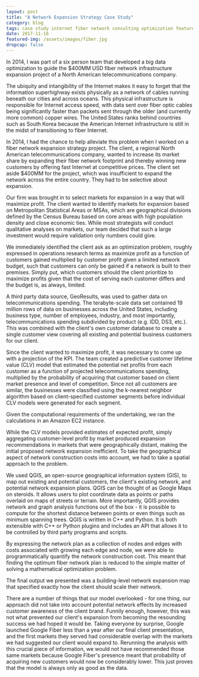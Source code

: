```yaml
---
layout: post
title: "A Network Expansion Strategy Case Study"
category: blog
tags: case study internet fiber network consulting optimization featured
date: 2017-11-16
featured-img: /assets/images/fiber.jpg
dropcap: false
---
```


In 2014, I was part of a six person team that developed a big data optimization to guide the $400MM USD fiber network infrastructure expansion project of a North American telecommunications company.

<!--break-->

The ubiquity and intangibility of the Internet makes it easy to forget that the information superhighway exists physically as a network of cables running beneath our cities and across oceans. This physical infrastructure is responsible for Internet access speed, with data sent over fiber optic cables being significantly faster than packets sent through the older (and currently more common) copper wires. The United States ranks behind countries such as South Korea because the American Internet infrastructure is still in the midst of transitioning to fiber Internet.

In 2014, I had the chance to help alleviate this problem when I worked on a fiber network expansion strategy project. The client, a regional North American telecommunications company, wanted to increase its market share by expanding their fiber network footprint and thereby winning new customers by offering fast Internet at competitive prices. The client set aside $400MM for the project, which was insufficient to expand the network across the entire country. They had to be selective about expansion.

Our firm was brought in to select markets for expansion in a way that will maximize profit. The client wanted to identify markets for expansion based on Metropolitan Statistical Areas or MSAs, which are geographical divisions defined by the Census Bureau based on core areas with high population density and close economic ties. While most strategists will conduct qualitative analyses on markets, our team decided that such a large investment would require validation only numbers could give.

We immediately identified the client ask as an optimization problem, roughly expressed in operations research terms as maximize profit as a function of customers gained multiplied by customer profit given a limited network budget, such that customers can only be gained if a network is built to their premises. Simply put, which customers should the client prioritize to maximize profits given that the cost of serving each customer differs and the budget is, as always, limited.

A third party data source, GeoResults, was used to gather data on telecommunications spending. The terabyte-scale data set contained 19 million rows of data on businesses across the United States, including business type, number of employees, industry, and most importantly, telecommunications spending subdivided by product (e.g. IDD, DS3, etc.). This was combined with the client's own customer database to create a single customer view covering all existing and potential business customers for our client.

Since the client wanted to maximize profit, it was necessary to come up with a projection of the KPI. The team created a predictive customer lifetime value (CLV) model that estimated the potential net profits from each customer as a function of projected telecommunications spending, multiplied by the probability of acquiring that customer based on client market presence and level of competition. Since not all customers are similar, the businesses were classified using the k-nearest neighbor algorithm based on client-specified customer segments before individual CLV models were generated for each segment.

Given the computational requirements of the undertaking, we ran the calculations in an Amazon EC2 instance.

While the CLV models provided estimates of expected profit, simply aggregating customer-level profit by market produced expansion recommendations in markets that were geographically distant, making the initial proposed network expansion inefficient. To take the geographical aspect of network construction costs into account, we had to take a spatial approach to the problem.

We used QGIS, an open-source geographical information system (GIS), to map out existing and potential customers, the client's existing network, and potential network expansion plans. QGIS can be thought of as Google Maps on steroids. It allows users to plot coordinate data as points or paths overlaid on maps of streets or terrain. More importantly, QGIS provides network and graph analysis functions out of the box - it is possible to compute for the shortest distance between points or even things such as minimum spanning trees. QGIS is written in C++ and Python. It is both extensible with C++ or Python plugins and includes an API that allows it to be controlled by third party programs and scripts. 

By expressing the network plan as a collection of nodes and edges with costs associated with growing each edge and node, we were able to programmatically quantify the network construction cost. This meant that finding the optimum fiber network plan is reduced to the simple matter of solving a mathematical optimization problem.

The final output we presented was a building-level network expansion map that specified exactly how the client should scale their network. 

There are a number of things that our model overlooked - for one thing, our approach did not take into account potential network effects by increased customer awareness of the client brand. Funnily enough, however, this was not what prevented our client's expansion from becoming the resounding success we had hoped it would be. Taking everyone by surprise, Google launched Google Fiber less than a year after our final client presentation, and the first markets they served had considerable overlap with the markets we had suggested our client would expand to. Rerunning the analysis with this crucial piece of information, we would not have recommended those same markets because Google Fiber's presence meant that probability of acquiring new customers would now be considerably lower. This just proves that the model is always only as good as the data.
